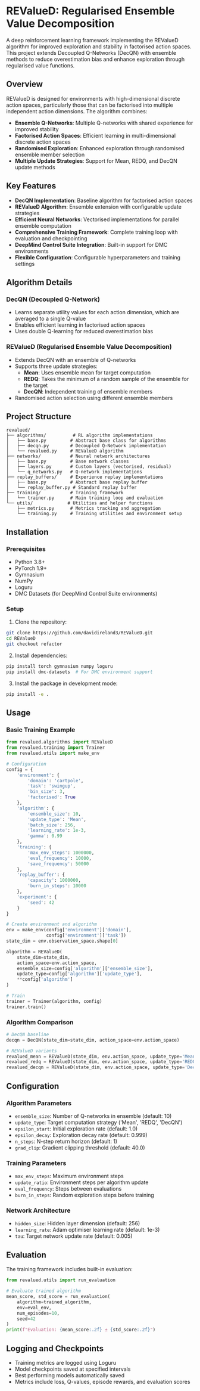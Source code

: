 # REValueD: Regularised Ensemble Value Decomposition

A deep reinforcement learning framework implementing the REValueD algorithm for improved exploration and stability in factorised action spaces. This project extends Decoupled Q-Networks (DecQN) with ensemble methods to reduce overestimation bias and enhance exploration through regularised value functions.

## Overview

REValueD is designed for environments with high-dimensional discrete action spaces, particularly those that can be factorised into multiple independent action dimensions. The algorithm combines:

- **Ensemble Q-Networks**: Multiple Q-networks with shared experience for improved stability
- **Factorised Action Spaces**: Efficient learning in multi-dimensional discrete action spaces
- **Randomised Exploration**: Enhanced exploration through randomised ensemble member selection
- **Multiple Update Strategies**: Support for Mean, REDQ, and DecQN update methods

## Key Features

- **DecQN Implementation**: Baseline algorithm for factorised action spaces
- **REValueD Algorithm**: Ensemble extension with configurable update strategies
- **Efficient Neural Networks**: Vectorised implementations for parallel ensemble computation
- **Comprehensive Training Framework**: Complete training loop with evaluation and checkpointing
- **DeepMind Control Suite Integration**: Built-in support for DMC environments
- **Flexible Configuration**: Configurable hyperparameters and training settings

## Algorithm Details

### DecQN (Decoupled Q-Network)
- Learns separate utility values for each action dimension, which are averaged to a single Q-value
- Enables efficient learning in factorised action spaces
- Uses double Q-learning for reduced overestimation bias

### REValueD (Regularised Ensemble Value Decomposition)
- Extends DecQN with an ensemble of Q-networks
- Supports three update strategies:
  - **Mean**: Uses ensemble mean for target computation
  - **REDQ**: Takes the minimum of a random sample of the ensemble for the target
  - **DecQN**: Independent training of ensemble members
- Randomised action selection using different ensemble members

## Project Structure

```
revalued/
├── algorithms/          # RL algorithm implementations
│   ├── base.py         # Abstract base class for algorithms
│   ├── decqn.py        # Decoupled Q-Network implementation
│   └── revalued.py     # REValueD algorithm
├── networks/           # Neural network architectures
│   ├── base.py         # Base network classes
│   ├── layers.py       # Custom layers (vectorised, residual)
│   └── q_networks.py   # Q-network implementations
├── replay_buffers/     # Experience replay implementations
│   ├── base.py         # Abstract base replay buffer
│   └── replay_buffer.py # Standard replay buffer
├── training/           # Training framework
│   └── trainer.py      # Main training loop and evaluation
└── utils/             # Utilities and helper functions
    ├── metrics.py      # Metrics tracking and aggregation
    └── training.py     # Training utilities and environment setup
```

## Installation

### Prerequisites

- Python 3.8+
- PyTorch 1.9+
- Gymnasium
- NumPy
- Loguru
- DMC Datasets (for DeepMind Control Suite environments)

### Setup

1. Clone the repository:
```bash
git clone https://github.com/davidireland3/REValueD.git
cd REValueD
git checkout refactor
```

2. Install dependencies:
```bash
pip install torch gymnasium numpy loguru
pip install dmc-datasets  # For DMC environment support
```

3. Install the package in development mode:
```bash
pip install -e .
```

## Usage

### Basic Training Example

```python
from revalued.algorithms import REValueD
from revalued.training import Trainer
from revalued.utils import make_env

# Configuration
config = {
    'environment': {
        'domain': 'cartpole',
        'task': 'swingup',
        'bin_size': 3,
        'factorised': True
    },
    'algorithm': {
        'ensemble_size': 10,
        'update_type': 'Mean',
        'batch_size': 256,
        'learning_rate': 1e-3,
        'gamma': 0.99
    },
    'training': {
        'max_env_steps': 1000000,
        'eval_frequency': 10000,
        'save_frequency': 50000
    },
    'replay_buffer': {
        'capacity': 1000000,
        'burn_in_steps': 10000
    },
    'experiment': {
        'seed': 42
    }
}

# Create environment and algorithm
env = make_env(config['environment']['domain'], 
               config['environment']['task'])
state_dim = env.observation_space.shape[0]

algorithm = REValueD(
    state_dim=state_dim,
    action_space=env.action_space,
    ensemble_size=config['algorithm']['ensemble_size'],
    update_type=config['algorithm']['update_type'],
    **config['algorithm']
)

# Train
trainer = Trainer(algorithm, config)
trainer.train()
```

### Algorithm Comparison

```python
# DecQN baseline
decqn = DecQN(state_dim=state_dim, action_space=env.action_space)

# REValueD variants
revalued_mean = REValueD(state_dim, env.action_space, update_type='Mean')
revalued_redq = REValueD(state_dim, env.action_space, update_type='REDQ')
revalued_decqn = REValueD(state_dim, env.action_space, update_type='DecQN')
```

## Configuration

### Algorithm Parameters

- `ensemble_size`: Number of Q-networks in ensemble (default: 10)
- `update_type`: Target computation strategy ('Mean', 'REDQ', 'DecQN')
- `epsilon_start`: Initial exploration rate (default: 1.0)
- `epsilon_decay`: Exploration decay rate (default: 0.999)
- `n_steps`: N-step return horizon (default: 1)
- `grad_clip`: Gradient clipping threshold (default: 40.0)

### Training Parameters

- `max_env_steps`: Maximum environment steps
- `update_ratio`: Environment steps per algorithm update
- `eval_frequency`: Steps between evaluations
- `burn_in_steps`: Random exploration steps before training

### Network Architecture

- `hidden_size`: Hidden layer dimension (default: 256)
- `learning_rate`: Adam optimiser learning rate (default: 1e-3)
- `tau`: Target network update rate (default: 0.005)

## Evaluation

The training framework includes built-in evaluation:

```python
from revalued.utils import run_evaluation

# Evaluate trained algorithm
mean_score, std_score = run_evaluation(
    algorithm=trained_algorithm,
    env=eval_env,
    num_episodes=10,
    seed=42
)
print(f"Evaluation: {mean_score:.2f} ± {std_score:.2f}")
```

## Logging and Checkpoints

- Training metrics are logged using Loguru
- Model checkpoints saved at specified intervals
- Best performing models automatically saved
- Metrics include loss, Q-values, episode rewards, and evaluation scores
